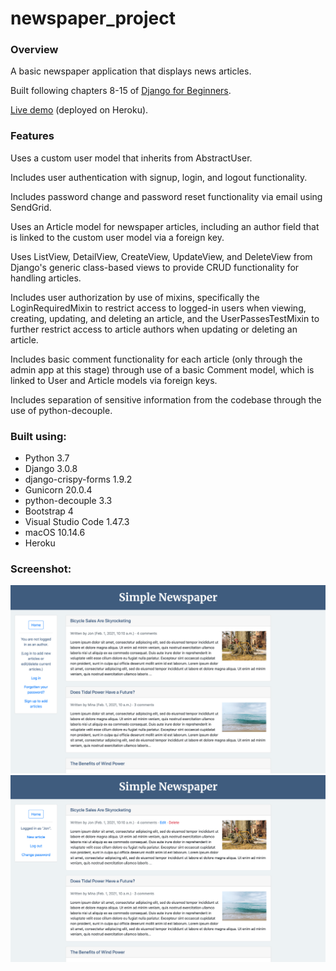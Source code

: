 # newspaper_project

### Overview

A basic newspaper application that displays news articles.

Built following chapters 8-15 of [Django for Beginners](https://djangoforbeginners.com).</br>

[Live demo](https://jjl-newspaper.herokuapp.com) (deployed on Heroku).

### Features

Uses a custom user model that inherits from AbstractUser.</br>

Includes user authentication with signup, login, and logout functionality.</br>

Includes password change and password reset functionality via email using SendGrid.</br>

Uses an Article model for newspaper articles, including an author field that is linked to the custom user model via a foreign key.</br>

Uses ListView, DetailView, CreateView, UpdateView, and DeleteView from Django's generic class-based views to provide CRUD functionality 
for handling articles.</br>

Includes user authorization by use of mixins, specifically the LoginRequiredMixin to restrict access to logged-in users when viewing, creating, updating, 
and deleting an article, and the UserPassesTestMixin to further restrict access to article authors when updating or deleting an article.</br>

Includes basic comment functionality for each article (only through the admin app at this stage) through use of a basic Comment model, which is linked to 
User and Article models via foreign keys.</br>

Includes separation of sensitive information from the codebase through the use of python-decouple.</br>

### Built using:

* Python 3.7
* Django 3.0.8
* django-crispy-forms 1.9.2
* Gunicorn 20.0.4
* python-decouple 3.3
* Bootstrap 4
* Visual Studio Code 1.47.3
* macOS 10.14.6
* Heroku

### Screenshot:

![alt text](readme_screenshot_1.png "Article list screenshot")
![alt text](readme_screenshot_2.png "Article detail screenshot")
